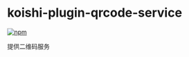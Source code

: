 # koishi-plugin-qrcode-service

[![npm](https://img.shields.io/npm/v/koishi-plugin-qrcode-service?style=flat-square)](https://www.npmjs.com/package/koishi-plugin-qrcode-service)

提供二维码服务
